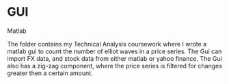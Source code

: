 GUI
===

Matlab

The folder contains my Technical Analysis coursework where I wrote a matlab gui to count the number of elliot waves in a price series.
The Gui can import FX data, and stock data from either matlab or yahoo finance. 
The Gui also has a zig-zag component, where the price series is filtered for changes greater then a certain amount. 
